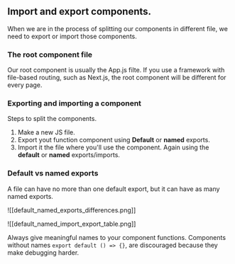 ## Import and export components.
When we are in the process of splitting our components in different file, we need to export or  import those components.

### The root component file
Our root component is usually the App.js filte. If you use a framework with file-based routing, such as Next.js, the root component will be different for every page.

### Exporting and importing a component
Steps to split the components.
1. Make a new JS file.
2. Export yout function component using __Default__ or __named__ exports.
3. Import it the file where you'll use the component. Again using the __default__ or __named__ exports/imports.

### Default vs named exports
A file can have no more than one default export, but it can have as many named exports.

![[default_named_exports_differences.png]]

![[default_named_import_export_table.png]]

Always give meaningful names to your component functions.
Components without names `export default () => {}`, are discouraged because they make debugging harder.